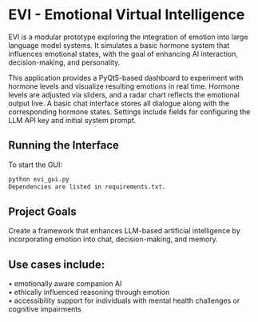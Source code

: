 # EVI - Emotional Virtual Intelligence

EVI is a modular prototype exploring the integration of emotion into large language model systems. It simulates a basic hormone system that influences emotional states, with the goal of enhancing AI interaction, decision-making, and personality.

This application provides a PyQt5-based dashboard to experiment with hormone levels and visualize resulting emotions in real time. Hormone levels are adjusted via sliders, and a radar chart reflects the emotional output live. A basic chat interface stores all dialogue along with the corresponding hormone states. Settings include fields for configuring the LLM API key and initial system prompt.

## Running the Interface

To start the GUI:

```bash
python evi_gui.py
Dependencies are listed in requirements.txt.
```

## Project Goals
Create a framework that enhances LLM-based artificial intelligence by incorporating emotion into chat, decision-making, and memory.

## Use cases include:
• emotionally aware companion AI  
• ethically influenced reasoning through emotion  
• accessibility support for individuals with mental health challenges or cognitive impairments  
